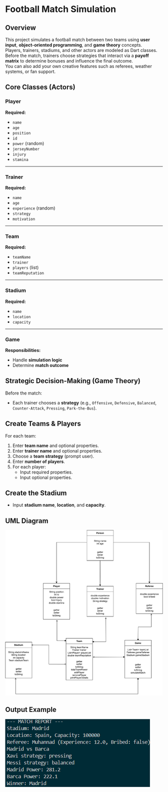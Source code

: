 # Football Match Simulation

## Overview
This project simulates a football match between two teams using **user input**, **object-oriented programming**, and **game theory** concepts.  
Players, trainers, stadiums, and other actors are modeled as Dart classes.  
Before the match, trainers choose strategies that interact via a **payoff matrix** to determine bonuses and influence the final outcome.  
You can also add your own creative features such as referees, weather systems, or fan support.

## Core Classes (Actors)

### Player
**Required:**
- `name`
- `age`
- `position`
- `id`
- `power` (random)
- `jerseyNumber`
- `injury`
- `stamina`

---

### Trainer
**Required:**
- `name`
- `age`
- `experience` (random)
- `strategy`
- `motivation`

---

### Team
**Required:**
- `teamName`
- `trainer`
- `players` (list)
- `teamReputation`

---

### Stadium
**Required:**
- `name`
- `location`
- `capacity`

---

### Game
**Responsibilities:**
- Handle **simulation logic**
- Determine **match outcome**

## Strategic Decision-Making (Game Theory)
Before the match:
- Each trainer chooses a **strategy** (e.g., `Offensive`, `Defensive`, `Balanced`, `Counter-Attack`, `Pressing`, `Park-the-Bus`).

## Create Teams & Players
For each team:
1. Enter **team name** and optional properties.
2. Enter **trainer name** and optional properties.
3. Choose a **team strategy** (prompt user).
4. Enter **number of players**.
5. For each player:
   - Input required properties.
   - Input optional properties.


## Create the Stadium
- Input **stadium name**, **location**, and **capacity**.

## UML Diagram

![UML Diagram](assets/oop-uml.svg)

## Output Example

![Alt text](assets/result.png)